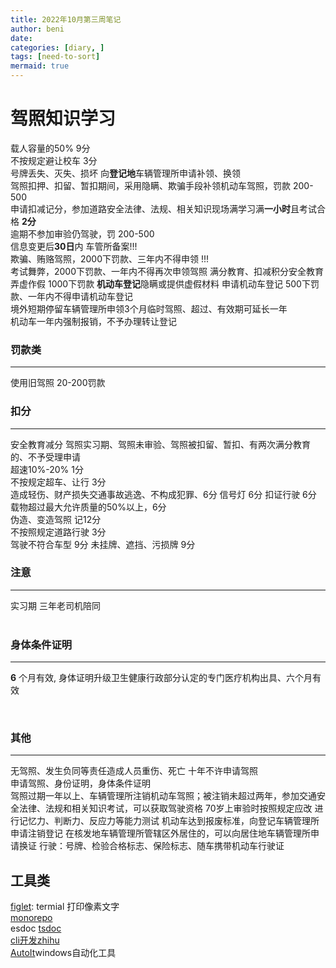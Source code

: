 ```yaml
---
title: 2022年10月第三周笔记
author: beni
date: 
categories: [diary, ]
tags: [need-to-sort]
mermaid: true
---
```



# 驾照知识学习

载人容量的50% 9分  
不按规定避让校车 3分  
号牌丢失、灭失、损坏 向**登记地**车辆管理所申请补领、换领  
驾照扣押、扣留、暂扣期间，采用隐瞒、欺骗手段补领机动车驾照，罚款 200-500  
申请扣减记分，参加道路安全法律、法规、相关知识现场满学习满**一小时**且考试合格 **2分**  
逾期不参加审验仍驾驶，罚 200-500  
信息变更后**30日**内 车管所备案!!!   
欺骗、贿赂驾照，2000下罚款、三年内不得申领  !!!  
考试舞弊，2000下罚款、一年内不得再次申领驾照
满分教育、扣减积分安全教育弄虚作假 1000下罚款
**机动车登记**隐瞒或提供虚假材料 申请机动车登记 500下罚款、一年内不得申请机动车登记  
境外短期停留车辆管理所申领3个月临时驾照、超过、有效期可延长一年  
机动车一年内强制报销，不予办理转让登记

### 罚款类
----
使用旧驾照 20-200罚款

### 扣分
----  
安全教育减分 驾照实习期、驾照未审验、驾照被扣留、暂扣、有两次满分教育的、不予受理申请  
超速10%-20% 1分  
不按规定超车、让行 3分  
造成轻伤、财产损失交通事故逃逸、不构成犯罪、6分 
信号灯 6分
扣证行驶 6分
载物超过最大允许质量的50%以上，6分  
伪造、变造驾照 记12分  
不按照规定道路行驶 3分  
驾驶不符合车型 9分 
未挂牌、遮挡、污损牌 9分


### 注意
---- 
实习期 三年老司机陪同  
<br/>

### 身体条件证明
----
**6** 个月有效, 身体证明升级卫生健康行政部分认定的专门医疗机构出具、六个月有效  

<br/>


### 其他

----
无驾照、发生负同等责任造成人员重伤、死亡 十年不许申请驾照  
申请驾照、身份证明，身体条件证明  
驾照过期一年以上、车辆管理所注销机动车驾照；被注销未超过两年，参加交通安全法律、法规和相关知识考试，可以获取驾驶资格
70岁上审验时按照规定应改 进行记忆力、判断力、反应力等能力测试
机动车达到报废标准，向登记车辆管理所申请注销登记
在核发地车辆管理所管辖区外居住的，可以向居住地车辆管理所申请换证
行驶：号牌、检验合格标志、保险标志、随车携带机动车行驶证
<br/>


## 工具类

[figlet](https://www.npmjs.com/package/figlet): termial 打印像素文字  
[monorepo]()  
esdoc [tsdoc](https://tsdoc.org/)  
[cli开发zhihu](https://zhuanlan.zhihu.com/p/38730825)  
[AutoIt](https://www.autoitscript.com/autoit3/docs/)windows自动化工具







